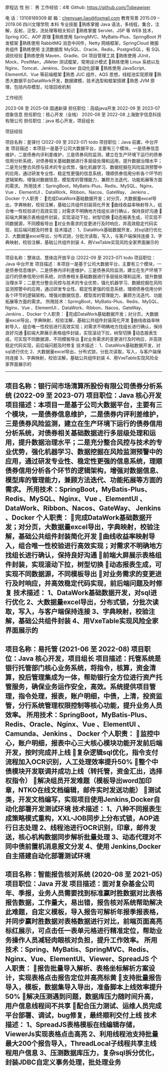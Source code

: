 廖程远
性	别：	男    		工作经验：4年
Github: https://github.com/Tobeawiser

电	话：13108189309
邮	箱：chenyuan.liao@foxmail.com
教育背景
2015.09 – 2019.06	四川文理学院	本科
专业技能
熟练掌握 Java 语法，多线程，集合，注解，反射，泛型，流处理等相关知识
熟练掌握 Servlet、JSP 等 WEB 技术，Spring IOC、AOP 原理
熟练使用 SpringMVC、MyBatis-Plus、SpringBoot 开发框架
熟练使用 RabbitMQ 消息中间件，Netty 网络框架，SpringCloud 微服务组件
熟练使用 主流数据库 MySQL、Oracle、Redis，PostgreSQL，有 SQL 调优经验
熟练使用 Maven、Gradle、Git 项目管理工具
熟练使用 JUnit，Mock，PostMan，JMeter 测试框架，常用设计模式
熟练使用 Linux 系统以及 Nginx、Tomcat、Jenkins、Docker 自动化部署
熟练使用 JavaScript、ElementUI、Vue 等前端框架
熟悉 JUC 组件，AQS 思想，线程池实现原理
熟悉大数据平台DataWork开发，数据建模，技术选型和框架搭建
熟悉 JVM 原理，包括内存模型，垃圾回收机制

工作经历

2023-08 至 2025-08	国通新驿
担任职位：高级java开发
2022-09 至 2023-07	煜象信息
担任职位：核心开发（全栈）
2020-08 至 2022-08	上海致宇信息科技有限公司
担任职位：java 核心开发，项目组长


项目经验

项目名称：星驿付 (2022-09 至 2023-07) todo
项目职位：Java 前置，中台开发
项目描述：本项目一是基于公司大数据平台，主要有三个模块，一是债券信息维护，二是债券内评利差维护，三是债券风险监测，建立在生产环境下运行的债券信用分析系统，对债券相关基础数据进行多层级处理和运用，提升数据治理水平；二是充分整合风控与技术的专业优势，强化机器学习、数据挖掘在风险监测预警中的应用，通过研发专业性、稳定性更强的信息系统，理顺债券信用分析各个环节的逻辑架构，增强对数据信息、模型库的管理能力，兼顾方法迭代、功能拓展等方面的需求。
所用技术：SpringBoot，MyBatis-Plus、Redis、MySQL、Nginx、Vue 、ElementUI 、DataWork、Ribbon、Nacos、GateWay、 Jenkins 、Docker
个人职责：
完成DataWork基础数据开发；对分页，大数据量excel导出，字典映射，校验注解，基础公共组件封装简化开发
曲线收益率映射导入，组合唯一性校验进行高效实现；对需求不明确地方找组长进行确认，保持良好沟通
前端大屏展示表格组件封装，实现滚动下拉，树型切换
动态报表生成，可实现不同数据源，不同模板导出
对业务需求的变更进行及时响应，并高效稳定代码实现，前后端问题及时修复
技术描述：
1、DataWork基础数据开发，对sql进行优化
2、大数据量excel导出，分布式锁，分批次读取，写入，与客户端保持连接
3、字典映射，校验注解，基础公共组件封装
4、用VxeTable实现风险全家界面展示的

-----------------------------------------------------------------------------------------------

项目名称：慧徕店、慧徕店开放平台 (2022-09 至 2023-07) todo
项目职位：Java 中台开发
项目描述：本项目一是基于公司大数据平台，主要有三个模块，一是债券信息维护，二是债券内评利差维护，三是债券风险监测，建立在生产环境下运行的债券信用分析系统，对债券相关基础数据进行多层级处理和运用，提升数据治理水平；二是充分整合风控与技术的专业优势，强化机器学习、数据挖掘在风险监测预警中的应用，通过研发专业性、稳定性更强的信息系统，理顺债券信用分析各个环节的逻辑架构，增强对数据信息、模型库的管理能力，兼顾方法迭代、功能拓展等方面的需求。
所用技术：SpringBoot，MyBatis-Plus、Redis、MySQL、Nginx、Vue 、ElementUI 、DataWork、Ribbon、Nacos、GateWay、 Jenkins 、Docker
个人职责：
完成DataWork基础数据开发；对分页，大数据量excel导出，字典映射，校验注解，基础公共组件封装简化开发
曲线收益率映射导入，组合唯一性校验进行高效实现；对需求不明确地方找组长进行确认，保持良好沟通
前端大屏展示表格组件封装，实现滚动下拉，树型切换
动态报表生成，可实现不同数据源，不同模板导出
对业务需求的变更进行及时响应，并高效稳定代码实现，前后端问题及时修复
技术描述：
1、DataWork基础数据开发，对sql进行优化
2、大数据量excel导出，分布式锁，分批次读取，写入，与客户端保持连接
3、字典映射，校验注解，基础公共组件封装
4、用VxeTable实现风险全家界面展示的

-----------------------------------------------------------------------------------------------
项目名称：银行间市场清算所股份有限公司债券分析系统 (2022-09 至 2023-07)
项目职位：Java 核心开发
项目描述：本项目一是基于公司大数据平台，主要有三个模块，一是债券信息维护，二是债券内评利差维护，三是债券风险监测，建立在生产环境下运行的债券信用分析系统，对债券相关基础数据进行多层级处理和运用，提升数据治理水平；二是充分整合风控与技术的专业优势，强化机器学习、数据挖掘在风险监测预警中的应用，通过研发专业性、稳定性更强的信息系统，理顺债券信用分析各个环节的逻辑架构，增强对数据信息、模型库的管理能力，兼顾方法迭代、功能拓展等方面的需求。
所用技术：SpringBoot，MyBatis-Plus、Redis、MySQL、Nginx、Vue 、ElementUI 、DataWork、Ribbon、Nacos、GateWay、 Jenkins 、Docker
个人职责：
完成DataWork基础数据开发；对分页，大数据量excel导出，字典映射，校验注解，基础公共组件封装简化开发
曲线收益率映射导入，组合唯一性校验进行高效实现；对需求不明确地方找组长进行确认，保持良好沟通
前端大屏展示表格组件封装，实现滚动下拉，树型切换
动态报表生成，可实现不同数据源，不同模板导出
对业务需求的变更进行及时响应，并高效稳定代码实现，前后端问题及时修复
技术描述：
1、DataWork基础数据开发，对sql进行优化
2、大数据量excel导出，分布式锁，分批次读取，写入，与客户端保持连接
3、字典映射，校验注解，基础公共组件封装
4、用VxeTable实现风险全家界面展示的
-----------------------------------------------------------------------------------------------
项目名称：易托管 (2021-06 至 2022-08)
项目职位：Java 核心开发，项目组长
项目描述：托管系统是银行托管部门核心业务系统，将指令，核算，资金清算，投后管理集成为一体，帮助银行全方位进行资产托管服务，确保业务运作安全，高效。系统提供项目管理，指令处理，报表，账户明细，中债，上清，投资监管，分行系统管理权限控制等核心功能，提升业务人员效率。
所用技术：SpringBoot，MyBatis-Plus、Redis、Oracle、Nginx、Vue 、ElementUI 、Camunda、Jenkins 、 Docker
个人职责：
监控中心，账户明细，报表中心三大核心模块功能开发前后端开发，按时完成并上线
复杂逻辑sql优化，指令支付流程加入OCR识别，人工处理效率提升50%
整个中债模块开发联调并成功上线（转托管，资金汇出，选择权指令）
解决组员开发难题（模板导出word加印章，NTKO在线文档编辑，邮件实时发送功能）
测试类，开发文档编写，实现项目使用Jenkins,Docker自动化部署开发测试环境
技术描述：
1、八种不同报表生成策略模式重构，XXL-JOB同步上分布式锁，AOP进行日志处理
2、线程池进行OCR识别，印章，邮件发送，核心机构数据同步解析批量处理
3、动态代理对不同中债前置机消息报文分发
4、使用 Jenkins,Docker 自主搭建自动化部署测试环境
-----------------------------------------------------------------------------------------------
项目名称：智能报告核对系统 (2020-08 至 2021-05)
项目职位：Java 开发
项目描述：面对复杂基金公司年、季报，业务人员需要找到标准赢时胜数据对比表格报告数据，工作量大，易出错，报告核对系统帮助解决此难题，自定义模板，导入报告可解析年报季报表格，并同步赢时胜数据对表格数据进行对比，前端页面高亮标红展示，可点击任一表单元格进行精准定位，帮助业务操作人员减轻肉眼核对负担，提升工作效率。
所用技术：Spring、MyBatis、SpringMVC、Redis、Nginx、Vue、ElementUI、Viewer、SpreadJS 个人职责：
报告批量导入解析、表格坐标解析方案设计，实现表格点击报告定位并高亮标黄
支持批量报告导入，模板，数据集导入导出，准备脚本上线效率提升50%
解决压测遇到问题，数据库压力随时间升高，用户信息线程间不共享
配合压力测试、运维人员完成平台部署、调试，bug修复，最终顺利交付上线
技术描述：
1、SpreadJS表格模板在线编辑存储，ViewerJs实现表格点击高亮
2、利用线程池支持批量最大200个报告导入，ThreadLocal子线程共享主线程用户信息
3、压测数据库压力，复杂sql拆分优化，封装JDBC自定义事务处理，批处理业务
-----------------------------------------------------------------------------------------------


